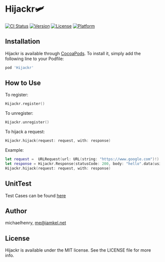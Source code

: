 # Hijackr🛩

[![CI Status](https://img.shields.io/travis/michaelhenry/Hijackr.svg?style=flat)](https://travis-ci.org/michaelhenry/Hijackr)
[![Version](https://img.shields.io/cocoapods/v/Hijackr.svg?style=flat)](https://cocoapods.org/pods/Hijackr)
[![License](https://img.shields.io/cocoapods/l/Hijackr.svg?style=flat)](https://cocoapods.org/pods/Hijackr)
[![Platform](https://img.shields.io/cocoapods/p/Hijackr.svg?style=flat)](https://cocoapods.org/pods/Hijackr)

## Installation

Hijackr is available through [CocoaPods](https://cocoapods.org). To install
it, simply add the following line to your Podfile:

```ruby
pod 'Hijackr'
```

## How to Use

To register:

```swift
Hijackr.register()
```

To unregister:

```swift
Hijackr.unregister()
```

To hijack a request:

```swift
Hijackr.hijack(request: request, with: response)
```

Example:

```swift
let request =  URLRequest(url: URL(string: "https://www.google.com")!)
let response = Hijackr.Response(statusCode: 200, body: "hello".data(using: .utf8))
Hijackr.hijack(request: request, with: response)
```

## UnitTest

Test Cases can be found [here](/Example/Tests/)

## Author

michaelhenry, me@iamkel.net

## License

Hijackr is available under the MIT license. See the LICENSE file for more info.
